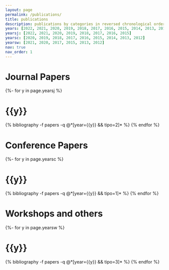 ```yaml
---
layout: page
permalink: /publications/
title: publications
description: publications by categories in reversed chronological order. generated by jekyll-scholar.
years: [2022, 2021, 2020, 2019, 2018, 2017, 2016, 2015, 2014, 2013, 2012]
yearsj: [2022, 2021, 2020, 2019, 2018, 2017, 2016, 2015]
yearsc: [2020, 2019, 2018, 2017, 2016, 2015, 2014, 2013, 2012]
yearsw: [2021, 2020, 2017, 2015, 2013, 2012]
nav: true
nav_order: 1
---
```

<!-- _pages/publications.md -->
<div class="journal publications">
<h1 class="journal"> Journal  Papers</h1>
{%- for y in page.yearsj %}
  <h1 class="year">{{y}}</h2>
  {% bibliography -f papers -q @*[year={{y}} && tipo=2]* %}
{% endfor %}

<h1 class="conf">Conference Papers</h1>
{%- for y in page.yearsc %}
  <h1 class="year">{{y}}</h2>
  {% bibliography -f papers -q @*[year={{y}} && tipo=1]* %}
{% endfor %}

<h1 class="workshops">Workshops and others</h1>
{%- for y in page.yearsw %}
  <h1 class="year">{{y}}</h2>
  {% bibliography -f papers -q @*[year={{y}} && tipo=3]* %}
{% endfor %}


</div>
